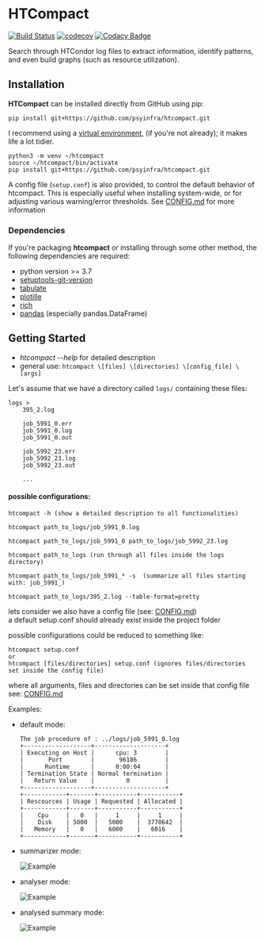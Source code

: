 # HTCompact

[![Build Status](https://travis-ci.org/psyinfra/htcompact.svg?branch=master)](https://travis-ci.org/psyinfra/htcompact)
[![codecov](https://codecov.io/gh/psyinfra/htcompact/branch/master/graph/badge.svg)](https://codecov.io/gh/psyinfra/htcompact)
[![Codacy Badge](https://app.codacy.com/project/badge/Grade/d8fff0409968467d855a0efbf2ab8f7d)](https://www.codacy.com/gh/psyinfra/htcompact?utm_source=github.com&amp;utm_medium=referral&amp;utm_content=psyinfra/htcompact&amp;utm_campaign=Badge_Grade)

Search through HTCondor log files to extract information, identify patterns, and
even build graphs (such as resource utilization).

## Installation
**HTCompact** can be installed directly from GitHub using pip:
```
pip install git+https://github.com/psyinfra/htcompact.git
```
I recommend using a [virtual environment](https://packaging.python.org/guides/installing-using-pip-and-virtual-environments/),
(if you're not already); it makes life a lot tidier.
```
python3 -m venv ~/htcompact
source ~/htcompact/bin/activate
pip install git+https://github.com/psyinfra/htcompact.git
```

A config file (`setup.conf`) is also provided, to control the default behavior of
htcompact. This is especially useful when installing system-wide, or for
adjusting various warning/error thresholds. See
[CONFIG.md](https://github.com/psyinfra/htcompact/blob/master/CONFIG.md) for
more information

### Dependencies
If you're packaging **htcompact** or installing through some other method, the
following dependencies are required:
- python version >= 3.7
- [setuptools-git-version](https://pypi.org/project/setuptools-git-version/)
- [tabulate](https://pypi.org/project/tabulate/)
- [plotille](https://pypi.org/project/plotille/)
- [rich](https://pypi.org/project/rich/)
- [pandas](https://pypi.org/project/pandas/) (especially pandas.DataFrame)

## Getting Started
- *htcompact --help* for detailed description
- general use:
`htcompact \[files] \[directories] \[config_file] \[args]`

Let's assume that we have a directory called `logs/` containing these files:
```
logs >
    395_2.log

    job_5991_0.err
    job_5991_0.log
    job_5991_0.out

    job_5992_23.err
    job_5992_23.log
    job_5992_23.out

    ...
```

#### possible configurations:
```
htcompact -h (show a detailed description to all functionalities)

htcompact path_to_logs/job_5991_0.log

htcompact path_to_logs/job_5991_0 path_to_logs/job_5992_23.log

htcompact path_to_logs (run through all files inside the logs directory)

htcompact path_to_logs/job_5991_* -s  (summarize all files starting with: job_5991_)

htcompact path_to_logs/395_2.log --table-format=pretty
```

lets consider we also have a config file (see: [CONFIG.md](https://github.com/psyinfra/htcompact/blob/master/CONFIG.md)) \
a default setup.conf should already exist inside the project folder

possible configurations could be reduced to something like:
```
htcompact setup.conf
or
htcompact [files/directories] setup.conf (ignores files/directories set inside the config file)
```

where all arguments, files and directories can be set inside that config file \
see: [CONFIG.md](https://github.com/psyinfra/htcompact/blob/master/CONFIG.md)

Examples:

- default mode:
    ```
    The job procedure of : ../logs/job_5991_0.log
    +-------------------+--------------------+
    | Executing on Host |      cpu: 3        |
    |       Port        |       96186        |
    |      Runtime      |      0:00:04       |
    | Termination State | Normal termination |
    |   Return Value    |         0          |
    +-------------------+--------------------+
    +------------+-------+-----------+-----------+
    | Rescources | Usage | Requested | Allocated |
    +------------+-------+-----------+-----------+
    |    Cpu     |   0   |     1     |     1     |
    |    Disk    | 5000  |   5000    |  3770642  |
    |   Memory   |   0   |   6000    |   6016    |
    +------------+-------+-----------+-----------+
    ```
- summarizer mode:

    ![Example](https://github.com/psyinfra/htcompact/blob/master/examples/example_summary_mode.png)

- analyser mode:

    ![Example](https://github.com/psyinfra/htcompact/blob/master/examples/example_analyser_mode.png)

- analysed summary mode:

    ![Example](https://github.com/psyinfra/htcompact/blob/master/examples/example_analysed_summary_mode.png)
